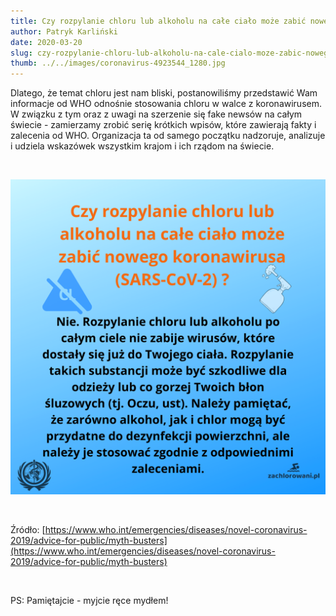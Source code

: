 ```yaml
---
title: Czy rozpylanie chloru lub alkoholu na całe ciało może zabić nowego koronawirusa? (SARS-CoV-2)
author: Patryk Karliński
date: 2020-03-20
slug: czy-rozpylanie-chloru-lub-alkoholu-na-cale-cialo-moze-zabic-nowego-koronawirusa-sars-cov-2
thumb: ../../images/coronavirus-4923544_1280.jpg
---
```


Dlatego, że temat chloru jest nam bliski, postanowiliśmy przedstawić Wam informacje od WHO odnośnie stosowania chloru w walce z koronawirusem. W związku z tym oraz z uwagi na szerzenie się fake newsów na całym świecie - zamierzamy zrobić serię krótkich wpisów, które zawierają fakty i zalecenia od WHO. Organizacja ta od samego początku nadzoruje, analizuje i udziela wskazówek wszystkim krajom i ich rządom na świecie.

<p>&nbsp;</p>

![](../../images/Czy-rozpylanie-alkoholu-lub-chloru-na-całe-ciało-może-zabić-nowego-koronawirusa-SARS-CoV-2..png)

<p>&nbsp;</p>

Źródło: [https://www.who.int/emergencies/diseases/novel-coronavirus-2019/advice-for-public/myth-busters](https://www.who.int/emergencies/diseases/novel-coronavirus-2019/advice-for-public/myth-busters)

<p>&nbsp;</p>

PS: Pamiętajcie - myjcie ręce mydłem!
